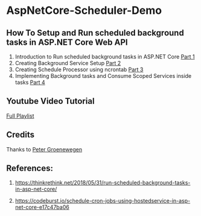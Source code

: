 # AspNetCore-Scheduler-Demo

## How To Setup and Run scheduled background tasks in ASP.NET Core Web API

1. Introduction to Run scheduled background tasks in ASP.NET Core [Part 1](https://youtu.be/AOxij6IdcoM)
2. Creating Background Service Setup [Part 2](https://youtu.be/zc4ntIOnTRI)
3. Creating Schedule Processor using ncrontab [Part 3](https://youtu.be/7Ff2Ehw7CBQ)
4. Implementing Background tasks and Consume Scoped Services inside tasks [Part 4](https://youtu.be/TMpGU0aLRtU)

## Youtube Video Tutorial

[Full Playlist](https://www.youtube.com/playlist?list=PLYcXqt-xMVx92GswaOh9PDgb2RJcoNQin)


## Credits
Thanks to [Peter Groenewegen](https://github.com/pgroene/)

## References:

1. https://thinkrethink.net/2018/05/31/run-scheduled-background-tasks-in-asp-net-core/

2. https://codeburst.io/schedule-cron-jobs-using-hostedservice-in-asp-net-core-e17c47ba06
